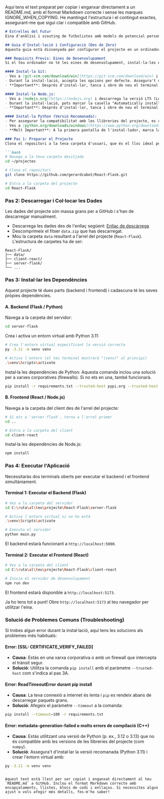 Aquí tens el text preparat per copiar i enganxar directament a un README.md, amb el format Markdown correcte i sense les marques IGNORE_WHEN_COPYING. He mantingut l'estructura i el contingut exactes, assegurant-me que sigui clar i compatible amb GitHub.

```markdown
# Estrelles del Futur
Eina d'anàlisi i scouting de futbolistes amb models de potencial personalitzables.

## Guia d'Instal·lació i Configuració (Des de Zero)
Aquesta guia està dissenyada per configurar el projecte en un ordinador Windows nou, anticipant els problemes més comuns.

### Requisits Previs: Eines de Desenvolupament
Si el teu ordinador no té les eines de desenvolupament, instal·la-les en aquest ordre:

#### Instal·la Git:
- Ves a [git-scm.com/download/win](https://git-scm.com/download/win) i descarrega l'instal·lador.
- Durant la instal·lació, accepta les opcions per defecte. Assegura't que l'opció "Git from the command line and also from 3rd-party software" estigui seleccionada per poder usar git al terminal.
- **Important**: Després d'instal·lar, tanca i obre de nou el terminal.

#### Instal·la Node.js:
- Ves a [nodejs.org](https://nodejs.org) i descarrega la versió LTS (Long-Term Support).
- Durant la instal·lació, pots marcar la casella "Automatically install the necessary tools...". Això obrirà un terminal addicional per instal·lar eines de compilació de Microsoft (pot trigar una bona estona, sigues pacient).
- **Important**: Després d'instal·lar, tanca i obre de nou el terminal.

#### Instal·la Python (Versió Recomanada):
- Per assegurar la compatibilitat amb les llibreries del projecte, es recomana instal·lar **Python 3.11**.
- Ves a [python.org/downloads/windows](https://www.python.org/downloads/windows) i busca un instal·lador per a la versió 3.11 (p. ex., Python 3.11.8).
- **Molt Important**: A la primera pantalla de l'instal·lador, marca la casella "Add python.exe to PATH".

### Pas 1: Preparar el Projecte
Clona el repositori a la teva carpeta d'usuari, que és el lloc ideal per als teus projectes.

```bash
# Navega a la teva carpeta desitjada
cd ~/projectes

# Clona el repositori
git clone https://github.com/gerardcabot/React-Flask.git

# Entra a la carpeta del projecte
cd React-Flask
```

### Pas 2: Descarregar i Col·locar les Dades
Les dades del projecte són massa grans per a GitHub i s'han de descarregar manualment.
- Descarrega les dades des de l'enllaç següent: [Enllaç de descàrrega](#)
- Descomprimeix el fitxer `data.zip` que has descarregat.
- Mou la carpeta `data` resultant a l'arrel del projecte (`React-Flask`). L'estructura de carpetes ha de ser:

```
React-Flask/
├── data/
├── client-react/
├── server-flask/
└── ...
```

### Pas 3: Instal·lar les Dependències
Aquest projecte té dues parts (backend i frontend) i cadascuna té les seves pròpies dependències.

#### A. Backend (Flask / Python)
Navega a la carpeta del servidor:

```bash
cd server-flask
```

Crea i activa un entorn virtual amb Python 3.11:

```bash
# Crea l'entorn virtual especificant la versió correcta
py -3.11 -m venv venv

# Activa l'entorn (el teu terminal mostrarà "(venv)" al principi)
.\venv\Scripts\activate
```

Instal·la les dependències de Python:
Aquesta comanda inclou una solució per a xarxes corporatives (firewalls). Si no ets en una, també funcionarà.

```bash
pip install -r requirements.txt --trusted-host pypi.org --trusted-host files.pythonhosted.org
```

#### B. Frontend (React / Node.js)
Navega a la carpeta del client des de l'arrel del projecte:

```bash
# Si ets a 'server-flask', torna a l'arrel primer
cd ..

# Entra a la carpeta del client
cd client-react
```

Instal·la les dependències de Node.js:

```bash
npm install
```

### Pas 4: Executar l'Aplicació
Necessitaràs dos terminals oberts per executar el backend i el frontend simultàniament.

#### Terminal 1: Executar el Backend (Flask)

```bash
# Ves a la carpeta del servidor
cd C:\ruta\al\teu\projecte\React-Flask\server-flask

# Activa l'entorn virtual si no ho està
.\venv\Scripts\activate

# Executa el servidor
python main.py
```

El backend estarà funcionant a `http://localhost:5000`.

#### Terminal 2: Executar el Frontend (React)

```bash
# Ves a la carpeta del client
cd C:\ruta\al\teu\projecte\React-Flask\client-react

# Inicia el servidor de desenvolupament
npm run dev
```

El frontend estarà disponible a `http://localhost:5173`.

Ja ho tens tot a punt! Obre `http://localhost:5173` al teu navegador per utilitzar l'eina.

### Solució de Problemes Comuns (Troubleshooting)
Si trobes algun error durant la instal·lació, aquí tens les solucions als problemes més habituals:

#### Error: [SSL: CERTIFICATE_VERIFY_FAILED]
- **Causa**: Estàs en una xarxa corporativa o amb un firewall que intercepta el trànsit segur.
- **Solució**: Utilitza la comanda `pip install` amb el paràmetre `--trusted-host` com s'indica al pas 3A.

#### Error: ReadTimeoutError durant pip install
- **Causa**: La teva connexió a internet és lenta i `pip` es rendeix abans de descarregar paquets grans.
- **Solució**: Afegeix el paràmetre `--timeout` a la comanda:

```bash
pip install --timeout=100 -r requirements.txt
```

#### Error: metadata-generation-failed o molts errors de compilació (C++)
- **Causa**: Estàs utilitzant una versió de Python (p. ex., 3.12 o 3.13) que no és compatible amb les versions de les llibreries del projecte (com `numpy`).
- **Solució**: Assegura't d'instal·lar la versió recomanada (Python 3.11) i crear l'entorn virtual amb:

```bash
py -3.11 -m venv venv
```

```

Aquest text està llest per ser copiat i enganxat directament al teu `README.md` a GitHub. Inclou el format Markdown correcte amb encapçalaments, llistes, blocs de codi i enllaços. Si necessites algun ajust o vols afegir més detalls, fes-m'ho saber!